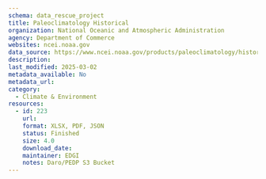 ```yaml
---
schema: data_rescue_project 
title: Paleoclimatology Historical
organization: National Oceanic and Atmospheric Administration
agency: Department of Commerce
websites: ncei.noaa.gov
data_source: https://www.ncei.noaa.gov/products/paleoclimatology/historical
description: 
last_modified: 2025-03-02
metadata_available: No
metadata_url: 
category:
  - Climate & Environment 
resources:
  - id: 223
    url: 
    format: XLSX, PDF, JSON
    status: Finished
    size: 4.0
    download_date: 
    maintainer: EDGI
    notes: Daro/PEDP S3 Bucket
---
```

